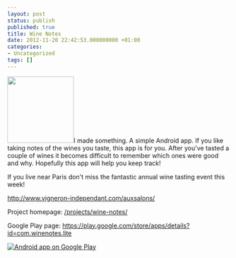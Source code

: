 ```yaml
---
layout: post
status: publish
published: true
title: Wine Notes
date: 2012-11-20 22:42:53.000000000 +01:00
categories:
- Uncategorized
tags: []
---
```

<a href="http://www.janosgyerik.com/wp-content/uploads/2012/11/android.png"><img class="alignright size-thumbnail wp-image-827" title="android" src="http://www.janosgyerik.com/wp-content/uploads/2012/11/android.png" alt="" width="150" height="150" /></a>I made something. A simple Android app. If you like taking notes of the wines you taste, this app is for you. After you've tasted a couple of wines it becomes difficult to remember which ones were good and why. Hopefully this app will help you keep track!

If you live near Paris don't miss the fantastic annual wine tasting event this week!

<a href="http://www.vigneron-independant.com/auxsalons/">http://www.vigneron-independant.com/auxsalons/</a>

Project homepage: <a href="/projects/wine-notes/">/projects/wine-notes/</a>

Google Play page: <a href="https://play.google.com/store/apps/details?id=com.winenotes.lite">https://play.google.com/store/apps/details?id=com.winenotes.lite</a>

<a href="http://play.google.com/store/apps/details?id=com.winenotes.lite"><img src="http://www.android.com/images/brand/android_app_on_play_logo_large.png" alt="Android app on Google Play" /></a>
